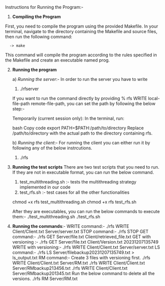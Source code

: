 Instructions for Running the Program:-

1. **Compiling the Program**

First, you need to compile the program using the provided Makefile. In your terminal, navigate to the directory containing the Makefile and source files, then run the following command:

      -> make

This command will compile the program according to the rules specified in the Makefile and create an executable named prog.


2. **Running the program**

   a) *Running the server*:- In order to run the server you have to write 
   1. ./rfserver

   If you want to run the command directly by providing % rfs WRITE local-file-path remote-file-path, you can set the path
   by following the below step:-

   Temporarily (current session only): In the terminal, run:

   bash
   Copy code
   export PATH=$PATH:/path/to/directory
   Replace /path/to/directory with the actual path to the directory containing rfs.



   b) *Running the client*:- For running the client you can either run it by following any of the below instrcutions.
   1. ./rfs

  4. **Running the test scripts**
     There are two test scripts that you need to run. If they are not in executable format, you can run the below command.
     1) test_multithreading.sh :- tests the multithreading strategy implemented in our code
     2) test_rfs.sh :- test cases for all the other functionalities
        
     chmod +x rfs test_multithreading.sh
     chmod +x rfs test_rfs.sh

     After they are executables, you can run the below commands to execute them:-
     ./test_multithreading.sh
     ./test_rfs.sh

5. **Running the commands**:-
   WRITE command:- ./rfs WRITE Client/Client.txt Server/server.txt
   STOP command:- ./rfs STOP
   GET command:- ./rfs GET Server/file.txt Client/retrieved_file.txt
   GET with versioning :- ./rfs GET Server/file.txt Client/Version.txt 20231207135749
   WRITE with versioning:- ./rfs WRITE Client/Client.txt Server/server.txt
   LS command:- ./rfs LS  Server/filebackup20231207135749.txt > ls_output.txt
   RM command:- Create 3 files with versioning first.
   ./rfs WRITE Client/Client.txt Server/RM.txt
   ./rfs WRITE Client/Client.txt Server/RMbackup213456.txt
   ./rfs WRITE Client/Client.txt Server/RMbackup201345.txt
   Run the below command to delete all the versions.
   ./rfs RM Server/RM.txt